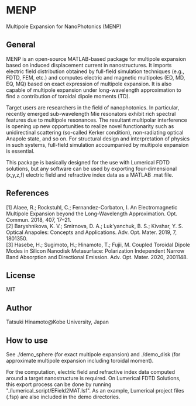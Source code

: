 # MENP
Multipole Expansion for NanoPhotonics (MENP)  

## General
MENP is an open-source MATLAB-based package for multipole expansion based on induced displacement current in nanostructures. It imports electric field distribution obtained by full-field simulation techniques (e.g., FDTD, FEM, etc.) and computes electric and magnetic multipoles (ED, MD, EQ, MQ) based on exact expression of multipole expansion. It is also capable of multipole expansion under long-wavelength approximation to find a contribution of toroidal dipole moments (TD).

Target users are researchers in the field of nanophotonics. In particular, recently emerged sub-wavelength Mie resonators exhibit rich spectral features due to multipole resonances. The resultant multipolar interference is opening up new opportunities to realize novel functionarity such as unidirectinal scattering (so-called Kerker condition), non-radiating optical Anapole state, and so on. For structural design and interpretation of physics in such systems, full-field simulation accoumpanied by multipole expansion is essential.

This package is basically designed for the use with Lumerical FDTD solutions, but any software can be used by exporting four-dimensional (x,y,z,f) electric field and refractive index data as a MATLAB .mat file.

## References
[1] Alaee, R.; Rockstuhl, C.; Fernandez-Corbaton, I. An Electromagnetic Multipole Expansion beyond the Long-Wavelength Approximation. Opt. Commun. 2018, 407, 17–21.  
[2] Baryshnikova, K. V.; Smirnova, D. A.; Luk’yanchuk, B. S.; Kivshar, Y. S. Optical Anapoles: Concepts and Applications. Adv. Opt. Mater. 2019, 7, 1801350.  
[3] Hasebe, H.; Sugimoto, H.; Hinamoto, T.; Fujii, M. Coupled Toroidal Dipole Modes in Silicon Nanodisk Metasurface: Polarization Independent Narrow Band Absorption and Directional Emission. Adv. Opt. Mater. 2020, 2001148.

## License
MIT

## Author
Tatsuki Hinamoto@Kobe University, Japan

## How to use
See ./demo_sphere (for exact multipole expansion) and ./demo_disk (for approximate multipole expansion including toroidal moment).  

For the computation, electric field and refractive index data computed around a target nanostructure is required. On Lumerical FDTD Solutions, this export process can be done by running "./lumerical_script/EField2MAT.lsf". As an example, Lumerical project files (.fsp) are also included in the demo directories.